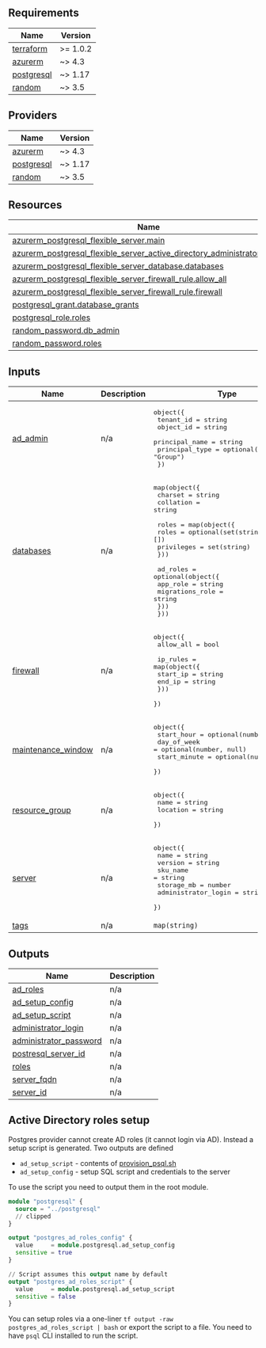 <!-- BEGIN_TF_DOCS -->
## Requirements

| Name | Version |
|------|---------|
| <a name="requirement_terraform"></a> [terraform](#requirement\_terraform) | >= 1.0.2 |
| <a name="requirement_azurerm"></a> [azurerm](#requirement\_azurerm) | ~> 4.3 |
| <a name="requirement_postgresql"></a> [postgresql](#requirement\_postgresql) | ~> 1.17 |
| <a name="requirement_random"></a> [random](#requirement\_random) | ~> 3.5 |

## Providers

| Name | Version |
|------|---------|
| <a name="provider_azurerm"></a> [azurerm](#provider\_azurerm) | ~> 4.3 |
| <a name="provider_postgresql"></a> [postgresql](#provider\_postgresql) | ~> 1.17 |
| <a name="provider_random"></a> [random](#provider\_random) | ~> 3.5 |

## Resources

| Name | Type |
|------|------|
| [azurerm_postgresql_flexible_server.main](https://registry.terraform.io/providers/hashicorp/azurerm/latest/docs/resources/postgresql_flexible_server) | resource |
| [azurerm_postgresql_flexible_server_active_directory_administrator.admin](https://registry.terraform.io/providers/hashicorp/azurerm/latest/docs/resources/postgresql_flexible_server_active_directory_administrator) | resource |
| [azurerm_postgresql_flexible_server_database.databases](https://registry.terraform.io/providers/hashicorp/azurerm/latest/docs/resources/postgresql_flexible_server_database) | resource |
| [azurerm_postgresql_flexible_server_firewall_rule.allow_all](https://registry.terraform.io/providers/hashicorp/azurerm/latest/docs/resources/postgresql_flexible_server_firewall_rule) | resource |
| [azurerm_postgresql_flexible_server_firewall_rule.firewall](https://registry.terraform.io/providers/hashicorp/azurerm/latest/docs/resources/postgresql_flexible_server_firewall_rule) | resource |
| [postgresql_grant.database_grants](https://registry.terraform.io/providers/cyrilgdn/postgresql/latest/docs/resources/grant) | resource |
| [postgresql_role.roles](https://registry.terraform.io/providers/cyrilgdn/postgresql/latest/docs/resources/role) | resource |
| [random_password.db_admin](https://registry.terraform.io/providers/hashicorp/random/latest/docs/resources/password) | resource |
| [random_password.roles](https://registry.terraform.io/providers/hashicorp/random/latest/docs/resources/password) | resource |

## Inputs

| Name | Description | Type | Default | Required |
|------|-------------|------|---------|:--------:|
| <a name="input_ad_admin"></a> [ad\_admin](#input\_ad\_admin) | n/a | <pre>object({<br/>    tenant_id      = string<br/>    object_id      = string<br/>    principal_name = string<br/>    principal_type = optional(string, "Group")<br/>  })</pre> | n/a | yes |
| <a name="input_databases"></a> [databases](#input\_databases) | n/a | <pre>map(object({<br/>    charset   = string<br/>    collation = string<br/><br/>    roles = map(object({<br/>      roles      = optional(set(string), [])<br/>      privileges = set(string)<br/>    }))<br/><br/>    ad_roles = optional(object({<br/>      app_role        = string<br/>      migrations_role = string<br/>    }))<br/>  }))</pre> | n/a | yes |
| <a name="input_firewall"></a> [firewall](#input\_firewall) | n/a | <pre>object({<br/>    allow_all = bool<br/><br/>    ip_rules = map(object({<br/>      start_ip = string<br/>      end_ip   = string<br/>    }))<br/>  })</pre> | n/a | yes |
| <a name="input_maintenance_window"></a> [maintenance\_window](#input\_maintenance\_window) | n/a | <pre>object({<br/>    start_hour   = optional(number, 3)<br/>    day_of_week  = optional(number, null)<br/>    start_minute = optional(number, null)<br/>  })</pre> | `{}` | no |
| <a name="input_resource_group"></a> [resource\_group](#input\_resource\_group) | n/a | <pre>object({<br/>    name     = string<br/>    location = string<br/>  })</pre> | n/a | yes |
| <a name="input_server"></a> [server](#input\_server) | n/a | <pre>object({<br/>    name                = string<br/>    version             = string<br/>    sku_name            = string<br/>    storage_mb          = number<br/>    administrator_login = string<br/>  })</pre> | n/a | yes |
| <a name="input_tags"></a> [tags](#input\_tags) | n/a | `map(string)` | n/a | yes |

## Outputs

| Name | Description |
|------|-------------|
| <a name="output_ad_roles"></a> [ad\_roles](#output\_ad\_roles) | n/a |
| <a name="output_ad_setup_config"></a> [ad\_setup\_config](#output\_ad\_setup\_config) | n/a |
| <a name="output_ad_setup_script"></a> [ad\_setup\_script](#output\_ad\_setup\_script) | n/a |
| <a name="output_administrator_login"></a> [administrator\_login](#output\_administrator\_login) | n/a |
| <a name="output_administrator_password"></a> [administrator\_password](#output\_administrator\_password) | n/a |
| <a name="output_postresql_server_id"></a> [postresql\_server\_id](#output\_postresql\_server\_id) | n/a |
| <a name="output_roles"></a> [roles](#output\_roles) | n/a |
| <a name="output_server_fqdn"></a> [server\_fqdn](#output\_server\_fqdn) | n/a |
| <a name="output_server_id"></a> [server\_id](#output\_server\_id) | n/a |
<!-- END_TF_DOCS -->

## Active Directory roles setup

Postgres provider cannot create AD roles (it cannot login via AD). Instead a setup script is generated. Two outputs are defined

- `ad_setup_script` - contents of [provision_psql.sh](./provision_psql.sh)
- `ad_setup_config` - setup SQL script and credentials to the server

To use the script you need to output them in the root module.

```terraform
module "postgresql" {
  source = "../postgresql"
  // clipped
}

output "postgres_ad_roles_config" {
  value     = module.postgresql.ad_setup_config
  sensitive = true
}

// Script assumes this output name by default
output "postgres_ad_roles_script" {
  value     = module.postgresql.ad_setup_script
  sensitive = false
}
```

You can setup roles via a one-liner `tf output -raw postgres_ad_roles_script | bash` or export the script to a file.
You need to have `psql` CLI installed to run the script.
